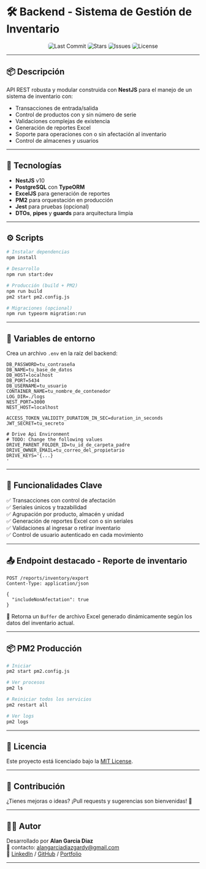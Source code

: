 # 🛠️ Backend - Sistema de Gestión de Inventario

<div align="center">
  <img src="https://img.shields.io/github/last-commit/KalanOne/AppInventarioBack?color=4ade80&label=Last%20Commit&style=flat-square" alt="Last Commit" style="border-radius:5px" />
  <img src="https://img.shields.io/github/stars/KalanOne/AppInventarioBack?style=flat-square&color=facc15" alt="Stars" style="border-radius:5px" />
  <img src="https://img.shields.io/github/issues/KalanOne/AppInventarioBack?style=flat-square&color=ef4444" alt="Issues" style="border-radius:5px" />
  <img src="https://img.shields.io/github/license/KalanOne/AppInventarioBack?style=flat-square&color=6366f1" alt="License" style="border-radius:5px" />
</div>

---

## 📦 Descripción

API REST robusta y modular construida con **NestJS** para el manejo de un sistema de inventario con:
- Transacciones de entrada/salida
- Control de productos con y sin número de serie
- Validaciones complejas de existencia
- Generación de reportes Excel
- Soporte para operaciones con o sin afectación al inventario
- Control de almacenes y usuarios

---

## 🔧 Tecnologías

- **NestJS** v10
- **PostgreSQL** con **TypeORM**
- **ExcelJS** para generación de reportes
- **PM2** para orquestación en producción
- **Jest** para pruebas (opcional)
- **DTOs**, **pipes** y **guards** para arquitectura limpia

---

## ⚙️ Scripts

```bash
# Instalar dependencias
npm install

# Desarrollo
npm run start:dev

# Producción (build + PM2)
npm run build
pm2 start pm2.config.js

# Migraciones (opcional)
npm run typeorm migration:run
```

---

## 🔐 Variables de entorno

Crea un archivo `.env` en la raíz del backend:

```env
DB_PASSWORD=tu_contraseña
DB_NAME=tu_base_de_datos
DB_HOST=localhost
DB_PORT=5434
DB_USERNAME=tu_usuario
CONTAINER_NAME=tu_nombre_de_contenedor
LOG_DIR=./logs
NEST_PORT=3000
NEST_HOST=localhost

ACCESS_TOKEN_VALIDITY_DURATION_IN_SEC=duration_in_seconds
JWT_SECRET=tu_secreto

# Drive Api Environment
# TODO: Change the following values
DRIVE_PARENT_FOLDER_ID=tu_id_de_carpeta_padre
DRIVE_OWNER_EMAIL=tu_correo_del_propietario
DRIVE_KEYS='{...}
'

```

---

## 🧠 Funcionalidades Clave

✅ Transacciones con control de afectación  
✅ Seriales únicos y trazabilidad  
✅ Agrupación por producto, almacén y unidad  
✅ Generación de reportes Excel con o sin seriales  
✅ Validaciones al ingresar o retirar inventario  
✅ Control de usuario autenticado en cada movimiento  

---

## 📤 Endpoint destacado - Reporte de inventario

```http
POST /reports/inventory/export
Content-Type: application/json

{
  "includeNonAfectation": true
}
```

🔁 Retorna un `Buffer` de archivo Excel generado dinámicamente según los datos del inventario actual.

---

## 📦 PM2 Producción

```bash
# Iniciar
pm2 start pm2.config.js

# Ver procesos
pm2 ls

# Reiniciar todos los servicios
pm2 restart all

# Ver logs
pm2 logs
```

---

## 📄 Licencia

Este proyecto está licenciado bajo la [MIT License](LICENSE).

---

## 🤝 Contribución

¿Tienes mejoras o ideas? ¡Pull requests y sugerencias son bienvenidas! 🙌

---

## 👨‍💻 Autor

Desarrollado por **Alan Garcia Diaz**  
📧 contacto: [alangarciadiazgardy@gmail.com](mailto:alangarciadiazgardy@gmail.com)  
🔗 [LinkedIn](https://www.linkedin.com/in/alan-garcia-diaz-811428264/) / [GitHub](https://github.com/KalanOne) / [Portfolio](https://www.alangardy.com/)

---